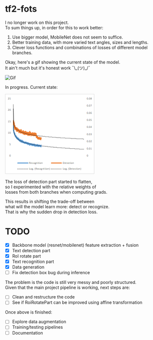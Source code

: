 # tf2-fots

I no longer work on this project.  
To sum things up, in order for this to work better:
1. Use bigger model, MobileNet does not seem to suffice.
2. Better training data, with more varied text angles, sizes and lengths.
3. Clever loss functions and combinations of losses of different model branches.

Okay, here's a gif showing the current state of the model.   
It ain't much but it's honest work ¯\\\_(ツ)\_/¯

![Gif](misc/gif.gif?raw=true)

In progress. Current state:

![Loss](misc/loss.bmp?raw=true)

The loss of detection part started to flatten,  
so I experimented with the relative weights of  
losses from both branches when computing grads.  

This results in shifting the trade-off between  
what will the model learn more: detect or recognize.  
That is why the sudden drop in detection loss.  

# TODO

- [x] Backbone model (resnet/mobilenet) feature extraction + fusion
- [x] Text detection part
- [x] RoI rotate part
- [x] Text recognition part
- [x] Data generation
- [ ] Fix detection box bug during inference

The problem is the code is still very messy and poorly structured.  
Given that the main project pipeline is working, next steps are:

- [ ] Clean and restructure the code
- [ ] See if RoiRotatePart can be improved using affine transformation

Once above is finished:

- [ ] Explore data augmentation
- [ ] Training/testing pipelines
- [ ] Documentation
